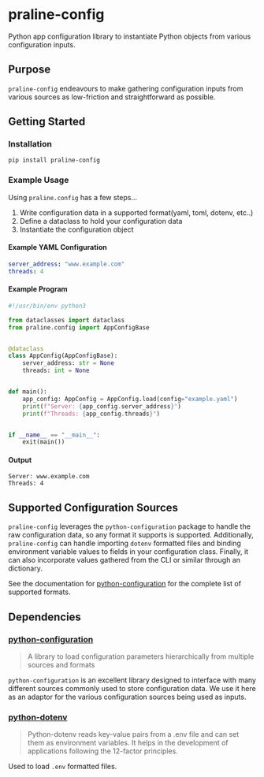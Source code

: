 # praline-config

Python app configuration library to instantiate Python objects from various
configuration inputs.

## Purpose

`praline-config` endeavours to make gathering configuration inputs from various
sources as low-friction and straightforward as possible.

## Getting Started

### Installation

```shell
pip install praline-config
```

### Example Usage

Using `praline.config` has a few steps...

1. Write configuration data in a supported format(yaml, toml, dotenv, etc..)
2. Define a dataclass to hold your configuration data
3. Instantiate the configuration object

#### Example YAML Configuration

```yaml
server_address: "www.example.com"
threads: 4
```
#### Example Program

```python
#!/usr/bin/env python3

from dataclasses import dataclass
from praline.config import AppConfigBase


@dataclass
class AppConfig(AppConfigBase):
    server_address: str = None
    threads: int = None


def main():
    app_config: AppConfig = AppConfig.load(config="example.yaml")
    print(f"Server: {app_config.server_address}")
    print(f"Threads: {app_config.threads}")


if __name__ == "__main__":
    exit(main())

```

#### Output

```text
Server: www.example.com
Threads: 4
```

## Supported Configuration Sources

`praline-config` leverages the `python-configuration` package to handle the raw
configuration data, so any format it supports is supported. Additionally,
`praline-config` can handle importing `dotenv` formatted files and binding
environment variable values to fields in your configuration class. Finally, it
can also incorporate values gathered from the CLI or similar through an
dictionary.

See the documentation for [python-configuration](https://pypi.org/project/python-configuration/) for the complete list of supported formats.

## Dependencies

### [python-configuration](https://pypi.org/project/python-configuration/)

> A library to load configuration parameters hierarchically from multiple
> sources and formats

`python-configuration` is an excellent library designed to interface with many
different sources commonly used to store configuration data. We use it here as
an adaptor for the various configuration sources being used as inputs.

### [python-dotenv](https://pypi.org/project/python-dotenv/)

> Python-dotenv reads key-value pairs from a .env file and can set them as
> environment variables. It helps in the development of applications following
> the 12-factor principles.

Used to load `.env` formatted files.

